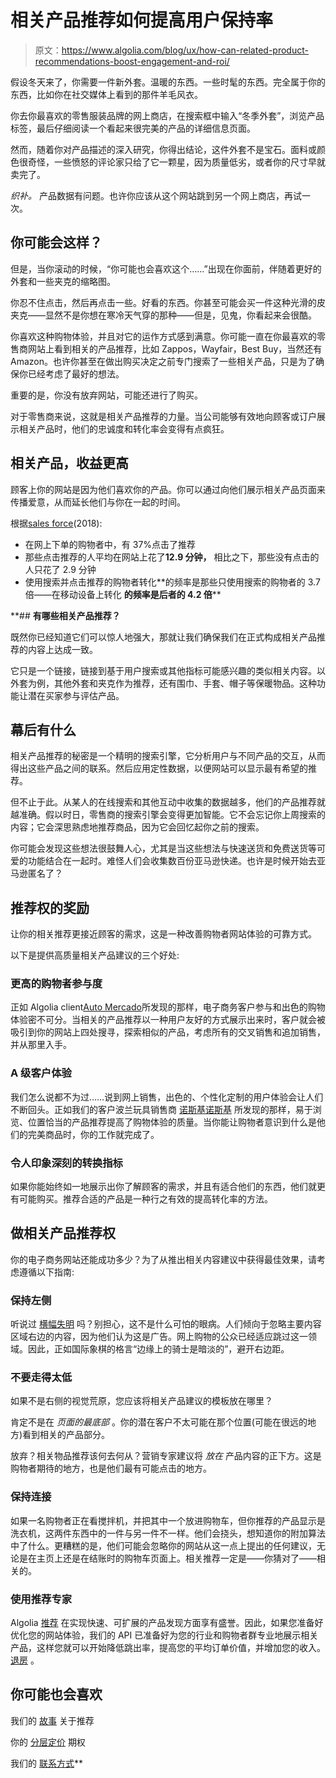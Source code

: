 # 相关产品推荐如何提高用户保持率

> 原文：<https://www.algolia.com/blog/ux/how-can-related-product-recommendations-boost-engagement-and-roi/>

假设冬天来了，你需要一件新外套。温暖的东西。一些时髦的东西。完全属于你的东西，比如你在社交媒体上看到的那件羊毛风衣。

你去你最喜欢的零售服装品牌的网上商店，在搜索框中输入“冬季外套”，浏览产品标签，最后仔细阅读一个看起来很完美的产品的详细信息页面。

然而，随着你对产品描述的深入研究，你得出结论，这件外套不是宝石。面料或颜色很奇怪，一些愤怒的评论家只给了它一颗星，因为质量低劣，或者你的尺寸早就卖完了。

*织补。* 产品数据有问题。也许你应该从这个网站跳到另一个网上商店，再试一次。

## [](#you-might-like-this)**你可能会这样？**

但是，当你滚动的时候，“你可能也会喜欢这个……”出现在你面前，伴随着更好的外套和一些夹克的缩略图。

你忍不住点击，然后再点击一些。好看的东西。你甚至可能会买一件这种光滑的皮夹克——显然不是你想在寒冷天气穿的那种——但是，见鬼，你看起来会很酷。

你喜欢这种购物体验，并且对它的运作方式感到满意。你可能一直在你最喜欢的零售商网站上看到相关的产品推荐，比如 Zappos，Wayfair，Best Buy，当然还有 Amazon。也许你甚至在做出购买决定之前专门搜索了一些相关产品，只是为了确保你已经考虑了最好的想法。

重要的是，你没有放弃网站，可能还进行了购买。

对于零售商来说，这就是相关产品推荐的力量。当公司能够有效地向顾客或订户展示相关产品时，他们的忠诚度和转化率会变得有点疯狂。

## [](#related-products-higher-returns)**相关产品，收益更高**

顾客上你的网站是因为他们喜欢你的产品。你可以通过向他们展示相关产品页面来传播爱意，从而延长他们与你在一起的时间。

根据[sales force](https://www.salesforce.com/form/commerce/power-of-personalized-shopping/?d=cta-body-promo-94)(2018):

*   在网上下单的购物者中，有 37%点击了推荐
*   那些点击推荐的人平均在网站上花了**12.9 分钟，** 相比之下，那些没有点击的人只花了 2.9 分钟
*   使用搜索并点击推荐的购物者转化**的频率是那些只使用搜索的购物者的 3.7 倍——在移动设备上转化 **的频率是后者的 4.2 倍****

 **## [](#what-are-related-product-recommendations)**有哪些相关产品推荐？**

既然你已经知道它们可以惊人地强大，那就让我们确保我们在正式构成相关产品推荐的内容上达成一致。

它只是一个链接，链接到基于用户搜索或其他指标可能感兴趣的类似相关内容。以外套为例，其他外套和夹克作为推荐，还有围巾、手套、帽子等保暖物品。这种功能让潜在买家参与评估产品。

## [](#what%e2%80%99s-behind-the-scenes)**幕后有什么**

相关产品推荐的秘密是一个精明的搜索引擎，它分析用户与不同产品的交互，从而得出这些产品之间的联系。然后应用定性数据，以便网站可以显示最有希望的推荐。

但不止于此。从某人的在线搜索和其他互动中收集的数据越多，他们的产品推荐就越准确。假以时日，零售商的搜索引擎会变得更加智能。它不会忘记你上周搜索的内容；它会深思熟虑地推荐商品，因为它会回忆起你之前的搜索。

你可能会发现这些想法很鼓舞人心，尤其是当这些想法与快速送货和免费送货等可爱的功能结合在一起时。难怪人们会收集数百份亚马逊快递。也许是时候开始去亚马逊匿名了？

## [](#the-rewards-of-recommending-right)**推荐权的奖励**

让你的相关推荐更接近顾客的需求，这是一种改善购物者网站体验的可靠方式。

以下是提供高质量相关产品建议的三个好处:

### [](#higher-shopper-engagement-levels)**更高的购物者参与度**

正如 Algolia client[Auto Mercado](https://resources.algolia.com/customer-stories/casestudy-automercado)所发现的那样，电子商务客户参与和出色的购物体验密不可分。当相关的产品推荐以一种用户友好的方式展示出来时，客户就会被吸引到你的网站上四处搜寻，探索相似的产品，考虑所有的交叉销售和追加销售，并从那里入手。

### [](#an-a-rated-customer-experience%c2%a0)**A 级客户体验**

我们怎么说都不为过……说到网上销售，出色的、个性化定制的用户体验会让人们不断回头。正如我们的客户波兰玩具销售商 [诺斯基诺斯基](https://resources.algolia.com/site-search/casestudy-noskinoski) 所发现的那样，易于浏览、位置恰当的产品推荐提高了购物体验的质量。当你能让购物者意识到什么是他们的完美商品时，你的工作就完成了。

### [](#impressive-conversion-metrics)**令人印象深刻的转换指标**

如果你能始终如一地展示出你了解顾客的需求，并且有适合他们的东西，他们就更有可能购买。推荐合适的产品是一种行之有效的提高转化率的方法。

## [](#doing-related-product-recommendations-right)**做相关产品推荐权**

你的电子商务网站还能成功多少？为了从推出相关内容建议中获得最佳效果，请考虑遵循以下指南:

### [](#keep-left)**保持左侧**

听说过 [横幅失明](https://www.nngroup.com/articles/banner-blindness-old-and-new-findings/) 吗？别担心，这不是什么可怕的眼病。人们倾向于忽略主要内容区域右边的内容，因为他们认为这是广告。网上购物的公众已经适应跳过这一领域。因此，正如国际象棋的格言“边缘上的骑士是暗淡的”，避开右边距。

### [](#don%e2%80%99t-go-too-low)**不要走得太低**

如果不是右侧的视觉荒原，您应该将相关产品建议的模板放在哪里？

肯定不是在 *页面的最底部* 。你的潜在客户不太可能在那个位置(可能在很远的地方)看到相关的产品部分。

放弃？相关物品推荐该何去何从？营销专家建议将 *放在* 产品内容的正下方。这是购物者期待的地方，也是他们最有可能点击的地方。

### [](#stay-connected)**保持连接**

如果一名购物者正在看搅拌机，并把其中一个放进购物车，但你推荐的产品显示是洗衣机，这两件东西中的一件与另一件不一样。他们会挠头，想知道你的附加算法中了什么。更糟糕的是，他们可能会忽略你的网站从这一点上提出的任何建议，无论是在主页上还是在结账时的购物车页面上。相关推荐一定是——你猜对了——相关的。

### [](#use-a-recommended-expert)**使用推荐专家**

Algolia [推荐](https://www.algolia.com/doc/ui-libraries/recommend/introduction/what-is-recommend/) 在实现快速、可扩展的产品发现方面享有盛誉。因此，如果您准备好优化您的网站体验，我们的 API 已准备好为您的行业和购物者群专业地展示相关产品，这样您就可以开始降低跳出率，提高您的平均订单价值，并增加您的收入。 [退房](https://www.algolia.com/products/recommendations/) 。

## [](#you-might-also-like)**你可能也会喜欢**

我们的 [故事](https://www.algolia.com/blog/product/why-we-recommend-recommend-to-make-recommendations/) 关于推荐

你的 [分层定价](https://www.algolia.com/pricing/) 期权

我们的 [联系方式](https://www.algolia.com/contactus/)**